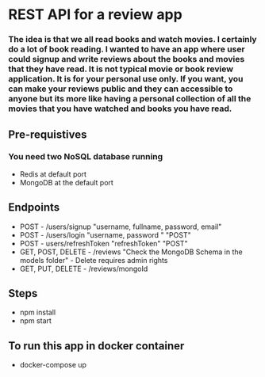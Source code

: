 
# REST API for a review app
### The idea is that we all read books and watch movies. I certainly do a lot of book reading. I wanted to have an app where user could signup and write reviews about the books and movies that they have read. It is not typical movie or book review application. It is for your personal use only. If you want, you can make your reviews public and they can accessible to anyone but its more like having a personal collection of all the movies that you have watched and books you have read.

## Pre-requistives
### You need two NoSQL database running
* Redis at default port
* MongoDB at the default port

## Endpoints
- POST - /users/signup "username, fullname, password, email"
- POST - /users/login "username, password " "POST"
- POST - users/refreshToken "refreshToken" "POST"
- GET, POST, DELETE - /reviews "Check the MongoDB Schema in the models folder" - Delete requires admin rights
- GET, PUT, DELETE - /reviews/mongoId

## Steps
* npm install
* npm start

## To run this app in docker container
* docker-compose up